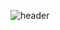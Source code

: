 ![header](https://capsule-render.vercel.app/api?type=cylinder&color=auto&height=50&section=header&text=😮Yo!%20Nice%20to%20see%20you!&fontSize=20&animation=twinkling)
